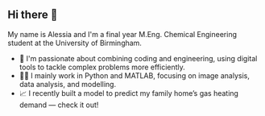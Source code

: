 ## Hi there 👋

My name is Alessia and I'm a final year M.Eng. Chemical Engineering student at the University of Birmingham.

- 💖 I'm passionate about combining coding and engineering, using digital tools to tackle complex problems more efficiently.
- 👩‍💻 I mainly work in Python and MATLAB, focusing on image analysis, data analysis, and modelling.
- 📈 I recently built a model to predict my family home’s gas heating demand — check it out!


